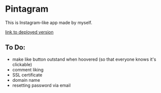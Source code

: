 # Pintagram
This is Instagram-like app made by myself.

<a href="http://167.99.204.139/">link to deployed version</a>

## To Do:
- make like button outstand when hoovered (so that everyone knows it's clickable)
- comment liking
- SSL certificate
- domain name
- resetting password via email
